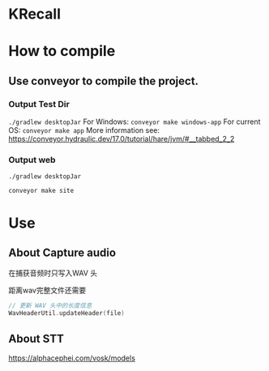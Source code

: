 # KRecall

# How to compile
## Use conveyor to compile the project.

### Output Test Dir

`./gradlew desktopJar`
For Windows:
`conveyor make windows-app`
For current OS:
`conveyor make app`
More information see: https://conveyor.hydraulic.dev/17.0/tutorial/hare/jvm/#__tabbed_2_2


### Output web
`./gradlew desktopJar`

`conveyor make site`

# Use

## About Capture audio

在捕获音频时只写入WAV 头

距离wav完整文件还需要

``` kotlin
// 更新 WAV 头中的长度信息
WavHeaderUtil.updateHeader(file)
```

## About STT
https://alphacephei.com/vosk/models